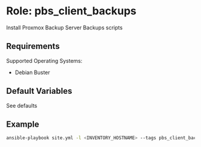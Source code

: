 # Role: pbs_client_backups

Install Proxmox Backup Server Backups scripts

## Requirements

Supported Operating Systems:

* Debian Buster

## Default Variables

See defaults

## Example

```bash
ansible-playbook site.yml -l <INVENTORY_HOSTNAME> --tags pbs_client_backups
```
